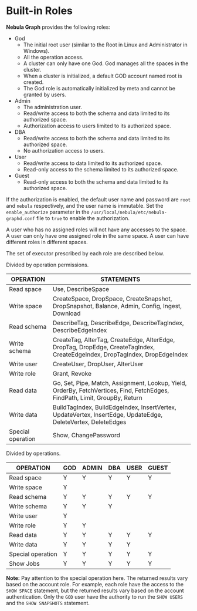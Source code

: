 # Built-in Roles

**Nebula Graph** provides the following roles:

- God
  - The initial root user (similar to the Root in Linux and Administrator in Windows).
  - All the operation access.
  - A cluster can only have one God. God manages all the spaces in the cluster.
  - When a cluster is initialized, a default GOD account named root is created.
  - The God role is automatically initialized by meta and cannot be granted by users.
- Admin
  - The administration user.
  - Read/write access to both the schema and data limited to its authorized space.
  - Authorization access to users limited to its authorized space.
- DBA
  - Read/write access to both the schema and data limited to its authorized space.
  - No authorization access to users.
- User
  - Read/write access to data limited to its authorized space.
  - Read-only access to the schema limited to its authorized space.
- Guest
  - Read-only access to both the schema and data limited to its authorized space.

If the authorization is enabled, the default user name and password are `root` and `nebula` respectively, and the user name is immutable. Set the `enable_authorize` parameter in the `/usr/local/nebula/etc/nebula-graphd.conf` file to `true` to enable the authorization.

A user who has no assigned roles will not have any accesses to the space. A user can only have one assigned role in the same space. A user can have different roles in different spaces.

The set of executor prescribed by each role are described below.

Divided by operation permissions.

| OPERATION | STATEMENTS |
| --- | --- |
| Read space | Use, DescribeSpace |
| Write space | CreateSpace, DropSpace, CreateSnapshot, DropSnapshot, Balance, Admin, Config, Ingest, Download |
| Read schema |  DescribeTag, DescribeEdge,  DescribeTagIndex, DescribeEdgeIndex |
| Write schema | CreateTag, AlterTag, CreateEdge,  AlterEdge, DropTag, DropEdge, CreateTagIndex, CreateEdgeIndex, DropTagIndex, DropEdgeIndex |
| Write user | CreateUser, DropUser, AlterUser |
| Write role | Grant, Revoke |
| Read data | Go, Set, Pipe, Match, Assignment, Lookup, Yield, OrderBy, FetchVertices, Find, FetchEdges, FindPath, Limit, GroupBy, Return |
| Write data | BuildTagIndex, BuildEdgeIndex, InsertVertex, UpdateVertex, InsertEdge, UpdateEdge, DeleteVertex, DeleteEdges |
| Special operation | Show, ChangePassword |

Divided by operations.

| OPERATION | GOD | ADMIN | DBA | USER | GUEST |
| --- | --- | --- | --- | --- | --- |
| Read space | Y | Y | Y | Y | Y |
| Write space | Y |  |  |  |  |
| Read schema | Y | Y | Y | Y | Y |
| Write schema | Y | Y | Y |  |  |
| Write user | Y |  |  |  |  |
| Write role | Y | Y |  |  |  |
| Read data | Y | Y | Y | Y | Y |
| Write data | Y | Y | Y | Y |  |
| Special operation | Y | Y | Y | Y | Y |
| Show Jobs | Y | Y | Y | Y | Y |

**Note:** Pay attention to the special operation here. The returned results vary based on the account role. For example, each role have the access to the `SHOW SPACE` statement, but the returned results vary based on the account authentication. Only the `GOD` user have the authority to run the `SHOW USERS` and the `SHOW SNAPSHOTS` statement.
